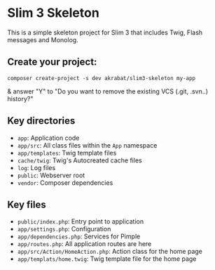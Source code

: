 # Slim 3 Skeleton

This is a simple skeleton project for Slim 3 that includes Twig, Flash messages and Monolog.

## Create your project:

    composer create-project -s dev akrabat/slim3-skeleton my-app

& answer "Y" to "Do you want to remove the existing VCS (.git, .svn..) history?"


## Key directories

* `app`: Application code
* `app/src`: All class files within the `App` namespace
* `app/templates`: Twig template files
* `cache/twig`: Twig's Autocreated cache files
* `log`: Log files
* `public`: Webserver root
* `vendor`: Composer dependencies

## Key files

* `public/index.php`: Entry point to application
* `app/settings.php`: Configuration
* `app/dependencies.php`: Services for Pimple
* `app/routes.php`: All application routes are here
* `app/src/Action/HomeAction.php`: Action class for the home page
* `app/templats/home.twig`: Twig template file for the home page
